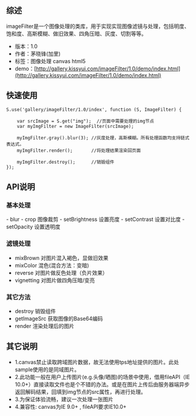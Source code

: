 ## 综述

imageFilter是一个图像处理的类库，用于实现实现图像滤镜与处理，包括明度、饱和度、高斯模糊、做旧效果、四角压暗、灰度、切割等等。

* 版本：1.0
* 作者：茅晓锋(加里)
* 标签：图像处理 canvas html5
* demo：[http://gallery.kissyui.com/imageFilter/1.0/demo/index.html](http://gallery.kissyui.com/imageFilter/1.0/demo/index.html)

## 快速使用

    S.use('gallery/imageFilter/1.0/index', function (S, ImageFilter) {

    	var srcImage = S.get("img");  //页面中需要处理的img节点
        var myImgFilter = new ImageFilter(srcImage); 

        myImgFilter.gray().blur(3); //灰度处理，高斯模糊。所有处理函数均支持链式表达式。
        myImgFilter.render();       //将处理结果渲染回页面

        myImgFilter.destroy();      //销毁组件
    });


## API说明

<h3>基本处理</h3>
- blur
- crop 图像裁剪
- setBrightness 设置亮度
- setContrast 设置对比度
- setOpacity 设置透明度

### 滤镜处理
- mixBrown 对图片混入褐色，显做旧效果
- mixColor 混色(混合方法：变暗)
- reverse 对图片做反色处理（负片效果）
- vignetting 对图片做四角压暗/变亮

### 其它方法
- destroy 销毁组件
- getImageSrc 获取图像的Base64编码
- render 渲染处理后的图片

## 其它说明
- 1.canvas禁止读取跨域图片数据，故无法使用tps地址提供的图片。此处sample使用的是同域图片。
- 2.此功能一般在用户上传图片(e.g.头像/晒图)的场景中使用，借用fileAPI（IE 10.0+）直接读取文件也是个不错的办法。或是在图片上传后由服务器端异步返回解码结果，回填到img节点的src属性，再进行处理。
- 3.为保证体验流畅，建议一次处理一张图片
- 4.兼容性: canvas为IE 9.0+ , fileAPI要求IE10.0+











